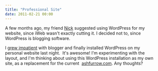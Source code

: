 ```yaml
---
title: "Professional Site"
date: 2011-02-21 00:00
---
```


A few months ago, my friend [Nick](http://blog.nickhoward.ca/) suggested using WordPress for my website, since iWeb wasn't exactly cutting it. I decided not to, since WordPress is blogging software.

I [grew impatient](https://ashfurrow.com/blog/index.php/2011/02/transitioning-from-attero-ingorantiam/) with blogger and finally installed WordPress on my personal website last night.&nbsp;&nbsp;It's awesome! I'm experimenting with the layout, and I'm thinking about using this WordPress installation as my own site, as a replacement for the current&nbsp; [ashfurrow.com](https://ashfurrow.com/CoffeeTimer/Ash_Furrow.html). Any thoughts?

<!-- more -->
